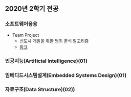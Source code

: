 ## 2020년 2학기 전공

### 소프트웨어응용
* Team Project
  * 신도시 개발을 위한 범죄 분석 알고리즘
  * [링크](https://github.com/SSUHYUNKIM/2020_02/tree/main/Software%20Application)

### 인공지능(Artificial Intelligence)(01)

### 임베디드시스템설계(Embedded Systems Design)(01)

### 자료구조(Data Structure)(02))

